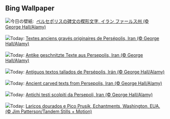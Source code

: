## Bing Wallpaper
![](https://www.bing.com/th?id=OHR.SpreadsheetDay_JA-JP8161682030_UHD.jpg&w=1000)今日の壁紙: &nbsp;[ペルセポリスの碑文の楔形文字, イラン ファールス州 (© George Hall/Alamy)](https://www.bing.com/th?id=OHR.SpreadsheetDay_JA-JP8161682030_UHD.jpg)
<br><br/>
![](https://www.bing.com/th?id=OHR.SpreadsheetDay_FR-FR3416887785_UHD.jpg&w=1000)Today: [Textes anciens gravés originaires de Persépolis, Iran (© George Hall/Alamy)](https://www.bing.com/th?id=OHR.SpreadsheetDay_FR-FR3416887785_UHD.jpg)
<br><br/>
![](https://www.bing.com/th?id=OHR.SpreadsheetDay_DE-DE5004038578_UHD.jpg&w=1000)Today: [Antike geschnitzte Texte aus Persepolis, Iran (© George Hall/Alamy)](https://www.bing.com/th?id=OHR.SpreadsheetDay_DE-DE5004038578_UHD.jpg)
<br><br/>
![](https://www.bing.com/th?id=OHR.SpreadsheetDay_ES-ES6382260914_UHD.jpg&w=1000)Today: [Antiguos textos tallados de Persépolis, Irán (© George Hall/Alamy)](https://www.bing.com/th?id=OHR.SpreadsheetDay_ES-ES6382260914_UHD.jpg)
<br><br/>
![](https://www.bing.com/th?id=OHR.SpreadsheetDay_EN-GB0904502702_UHD.jpg&w=1000)Today: [Ancient carved texts from Persepolis, Iran (© George Hall/Alamy)](https://www.bing.com/th?id=OHR.SpreadsheetDay_EN-GB0904502702_UHD.jpg)
<br><br/>
![](https://www.bing.com/th?id=OHR.SpreadsheetDay_IT-IT8741983462_UHD.jpg&w=1000)Today: [Antichi testi scolpiti da Persepoli, Iran (© George Hall/Alamy)](https://www.bing.com/th?id=OHR.SpreadsheetDay_IT-IT8741983462_UHD.jpg)
<br><br/>
![](https://www.bing.com/th?id=OHR.GoldenEnchantments_PT-BR9264199227_UHD.jpg&w=1000)Today: [Lariços dourados e Pico Prusik, Echantments, Washington, EUA. (© Jim Patterson/Tandem Stills + Motion)](https://www.bing.com/th?id=OHR.GoldenEnchantments_PT-BR9264199227_UHD.jpg)
<br><br/>
